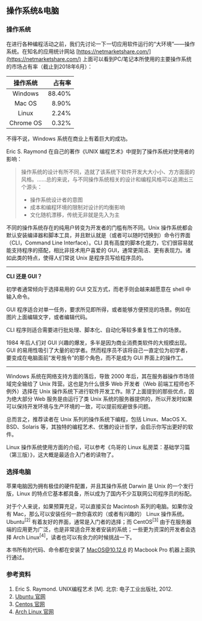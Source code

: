 ## 操作系统&电脑

### 操作系统

在进行各种编程活动之前，我们先讨论一下一切应用软件运行的“大环境”——操作系统。在知名的应用统计网站 [https://netmarketshare.com/](https://netmarketshare.com/) 上面可以看到PC/笔记本所使用的主要操作系统的市场占有率（截止到2018年6月）：

|    操作系统    |     占有率     |
|:-------------:| -------------:|
|     Windows   |     88.40%    |
|     Mac OS    |      8.90%    |
|     Linux     |      2.24%    |
|   Chrome OS   |      0.32%    |

不得不说，Windows 系统在商业上有着巨大的成功。

Eric S. Raymond 在自己的著作《UNIX 编程艺术》中提到了操作系统对使用者的影响：

> 操作系统的设计有所不同，造就了该系统下软件开发大大小小、方方面面的风格。……总的来说，与不同操作系统相关的设计和编程风格可以追溯出三个源头：
> - 操作系统设计者的意图
> - 成本和编程环境的限制对设计的均衡影响
> - 文化随机漂移，传统无非就是先入为主

不同的操作系统存在的纯用户转变为开发者的门槛有所不同。Unix 操作系统都会默认安装编译器和脚本工具，并且默认就是（或者可以随时切换到）命令行界面（CLI，Command Line Interface）。CLI 具有高度的脚本化能力，它们很容易就能支持程序的搭配，相比非技术用户喜爱的 GUI，通常更简洁、更有表现力。诸如此类的特点，使得人们常说 Unix 是程序员写给程序员的。

-------------

**CLI 还是 GUI？**

初学者通常倾向于选择易用的 GUI 交互方式，而老手则会越来越愿意在 shell 中输入命令。

GUI 程序适合对单一任务，要求所见即所得，或者能够方便预览的场景。例如在图片上面编辑文字，或者编辑代码。

CLI 程序则适合需要进行批处理、脚本化、自动化等较多重复性工作的场景。

1984 年后人们对 GUI 兴趣的爆发，多半是因为商业消费类软件的大规模出现。GUI 的易用性吸引了大量的初学者。然而程序员不该将自己一直定位为初学者，要变成在电脑面前“发号施令”的那个角色，而不是成为 GUI 界面上的操作工。

-------------

Windows 系统在网络支持方面的落后，导致 2000 年后，其在服务器操作市场领域完全输给了 Unix 阵营。这也是为什么很多 Web 开发者（Web 前端工程师也不例外）选择在 Unix 操作系统下进行软件开发工作。除了上面提到的那些优点，因为绝大部分 Web 服务是由运行了类 Unix 系统的服务器提供的，所以开发时如果可以保持开发环境与生产环境的一致，可以提前规避很多问题。

总而言之，推荐读者在 Unix 系列的操作系统下编程，包括 Linux、MacOS X、BSD、Solaris 等，其独特的编程艺术、优雅的设计哲学，会启示你写出更好的软件。

Linux 操作系统使用方面的介绍，可以参考《鸟哥的 Linux 私房菜：基础学习篇（第三版）》，这大概是最适合入门者的读物了。

### 选择电脑

苹果电脑因为拥有极佳的硬件配置，并且其操作系统 Darwin 是 Unix 的一个发行版，Linux 的特点它基本都具备，所以成为了国内不少互联网公司程序员的标配。

对于个人来说，如果预算充足，可以直接买台 Macintosh 系列的电脑。如果你没有 Mac，那么可以安装任何一款你喜欢的（或者有兴趣的） Linux 操作系统。Ubuntu<sup>[2]</sup> 有着友好的界面，通常是入门者的选择；而 CentOS<sup>[3]</sup> 由于在服务器端的应用更为广泛，也是非常适合开发者安装的系统；一些更为资深的开发者会选择 Arch Linux<sup>[4]</sup>，读者也可以有余力的时候挑战一下。

本书所有的代码、命令都在安装了 MacOS@10.12.6 的 Macbook Pro 机器上面执行通过。

### 参考资料

1. Eric S. Raymond. UNIX编程艺术 [M]. 北京: 电子工业出版社, 2012.
2. [Ubuntu 官网](https://www.ubuntu.com/index_kylin)
3. [Centos 官网](https://www.centos.org/)
4. [Arch Linux 官网](https://www.archlinux.org/)
